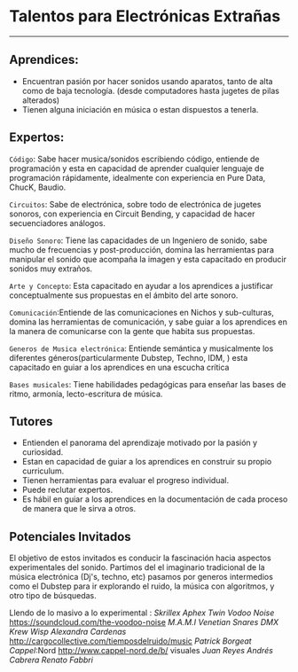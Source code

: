  
# Talentos para Electrónicas Extrañas
----

## Aprendices:
- Encuentran pasión  por hacer sonidos usando aparatos, tanto de alta como de baja tecnología. (desde computadores hasta jugetes de pilas alterados)
- Tienen alguna iniciación en música o estan dispuestos a tenerla.


## Expertos:
`Código`: Sabe hacer musica/sonidos escribiendo código, entiende de programación y esta en capacidad de aprender cualquier lenguaje de programación rápidamente, idealmente con experiencia en Pure Data, ChucK,  Baudio.
     
`Circuitos`: Sabe de electrónica, sobre todo de electrónica de jugetes sonoros, con experiencia en Circuit Bending, y capacidad de hacer secuenciadores análogos.
     
`Diseño Sonoro`: Tiene las capacidades de un Ingeniero de sonido, sabe mucho de frecuencias y post-producción, domina las herramientas para manipular el sonido que acompaña la imagen y esta capacitado en producir sonidos muy extraños.
     
`Arte y Concepto`: Esta capacitado en ayudar a los aprendices a justificar conceptualmente sus propuestas en el ámbito del arte sonoro.
     
`Comunicación`:Entiende de las comunicaciones en Nichos y sub-culturas, domina las herramientas de comunicación, y sabe guiar a los aprendices en la manera de comunicarse con la gente que habita sus propuestas.
     
`Generos de Musica electrónica`: Entiende semántica y musicalmente los diferentes géneros(particularmente Dubstep, Techno, IDM, ) esta capacitado en guiar a los aprendices en una escucha crítica
     
`Bases musicales`: Tiene habilidades pedagógicas para enseñar las bases de ritmo, armonía, lecto-escritura de música.
     
## Tutores
- Entienden el panorama del aprendizaje motivado por la pasión y curiosidad.
- Estan en capacidad de guiar a los aprendices en construir su propio curriculum.
- Tienen herramientas para evaluar el progreso individual.
- Puede reclutar expertos.
- Es hábil en guiar a los aprendices en la documentación de cada proceso de manera que le sirva a otros.

## Potenciales Invitados
El objetivo de estos invitados es conducir la fascinación hacia aspectos experimentales del sonido.
Partimos del el imaginario tradicional de la música electrónica (Dj's, techno, etc) pasamos por generos intermedios como el Dubstep para ir explorando el ruido, la música con algoritmos, y otro tipo de búsquedas.


Llendo de lo masivo a lo experimental :
*Skrillex*
*Aphex Twin*
*Vodoo Noise* https://soundcloud.com/the-voodoo-noise
*M.A.M.I*
*Venetian Snares*
*DMX Krew*
*Wisp*
*Alexandra Cardenas* http://cargocollective.com/tiemposdelruido/music
*Patrick Borgeat Cappel*:Nord http://www.cappel-nord.de/b/ visuales
*Juan Reyes*
*Andrés Cabrera*
*Renato Fabbri*

